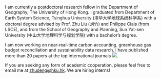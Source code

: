 I am currently a postdoctoral research fellow in the Department of Geography, 
The University of Hong Kong. I graduated from Department of Earth System Science, 
Tsinghua University (清华大学地球系统科学系) with a doctoral degree advised by Prof. Zhu Liu (刘竹) and Philippe Ciais (from LSCE), 
and from the School of Geography and Planning, Sun Yat-sen University (中山大学地理科学与规划学院) with a bachelor’s degree. 

I am now working on near-real-time carbon accounting, greenhouse gas budget reconciliation and sustainability data research. 
I have published more than 20 papers at the top international journals <a href='https://scholar.google.com/citations?user=bzZYiBgAAAAJ'><img src="https://img.shields.io/endpoint?logo=Google%20Scholar&url=https%3A%2F%2Fcdn.jsdelivr.net%2Fgh%2Fzhudeng94%2Fzhudeng94.github.io@google-scholar-stats%2Fgs_data_shieldsio.json&labelColor=f6f6f6&color=9cf&style=flat&label=citations"></a>.

If you are seeking any form of academic cooperation, please feel free to email me at zhudeng@hku.hk. We are hiring interns!
